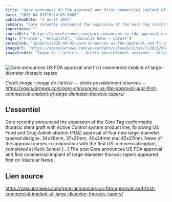 ```yaml
---
title: "Gore announces US FDA approval and first commercial implant of large-diameter thoracic tapers"
date: "2025-04-03T19:24:05.000Z"
publishedDate: "3 avril 2025"
summary: "Gore recently announced the expansion of the Gore Tag conformable thoracic stent graft with Active Control system product line, following US Food and Drug Administration (FDA) approval of four new large-diameter tapered designs: 34x28mm, 37x31mm, 40x34mm and 45x37mm. News of the approval comes in conjunction with the first US commercial implant, completed at Keck School [&#8230;] The post Gore announces US FDA approval and first commercial implant of large-diameter thoracic tapers appeared first on Vascular News ."
importance: ""
sourceUrl: "https://vascularnews.com/gore-announces-us-fda-approval-and-first-commercial-implant-of-large-diameter-thoracic-tapers/"
tags: ["France", "Actualité", "Vascular News — Latest"]
permalink: "/papers/2025-04-03-gore-announces-us-fda-approval-and-first-commercial-implant-of-large-diameter-thoracic-tapers"
imageUrl: "https://vascularnews.com/wp-content/uploads/sites/7/2025/04/Gore-CTAG-tapers-scaled.jpg"
imageCredit: "Image de l’article — droits possiblement réservés — https://vascularnews.com/gore-announces-us-fda-approval-and-first-commercial-implant-of-large-diameter-thoracic-tapers/"
---
```


![Gore announces US FDA approval and first commercial implant of large-diameter thoracic tapers](https://vascularnews.com/wp-content/uploads/sites/7/2025/04/Gore-CTAG-tapers-scaled.jpg)

*Crédit image : Image de l’article — droits possiblement réservés — https://vascularnews.com/gore-announces-us-fda-approval-and-first-commercial-implant-of-large-diameter-thoracic-tapers/*

## L’essentiel

Gore recently announced the expansion of the Gore Tag conformable thoracic stent graft with Active Control system product line, following US Food and Drug Administration (FDA) approval of four new large-diameter tapered designs: 34x28mm, 37x31mm, 40x34mm and 45x37mm. News of the approval comes in conjunction with the first US commercial implant, completed at Keck School [&#8230;] The post Gore announces US FDA approval and first commercial implant of large-diameter thoracic tapers appeared first on Vascular News .

## Lien source

https://vascularnews.com/gore-announces-us-fda-approval-and-first-commercial-implant-of-large-diameter-thoracic-tapers/
